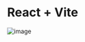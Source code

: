 # React + Vite

![image](https://github.com/Smackigan/world_explorer/assets/79315349/0f882bd1-b816-47f5-9194-dbec06c6f5ec)
